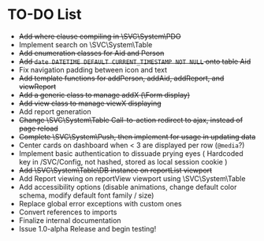 # TO-DO List

- ~~Add where clause compiling in \SVC\System\PDO~~
- Implement search on \SVC\System\Table
- ~~Add enumeration classes for Aid and Person~~
- ~~Add `date DATETIME DEFAULT CURRENT_TIMESTAMP NOT NULL` onto table Aid~~
- Fix navigation padding between icon and text
- ~~Add template functions for addPerson, addAid, addReport, and viewReport~~
- ~~Add a generic class to manage addX (\Form display)~~
- ~~Add view class to manage viewX displaying~~
- Add report generation
- ~~Change \SVC\System\Table Call-to-action redirect to ajax, instead of page reload~~
- ~~Complete \SVC\System\Push, then implement for usage in updating data~~
- Center cards on dashboard when < 3 are displayed per row (`@media`?)
- Implement basic authentication to dissuade prying eyes ( Hardcoded key in /SVC/Config, not hashed, stored as local session cookie )
- ~~Add \SVC\System\Table\DB instance on reportList viewport~~
- Add Report viewing on reportView viewport using \SVC\System\Table
- Add accessibility options (disable animations, change default color schema, modify default font family / size) 
- Replace global error exceptions with custom ones
- Convert references to imports
- Finalize internal documentation
- Issue 1.0-alpha Release and begin testing!

